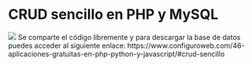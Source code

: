 # CRUD sencillo en PHP y MySQL
<img src="CRUD%20sencillo%20en%20PHP%20y%20MySQL.png">
Se comparte el código libremente y para descargar la base de datos puedes acceder al siguiente enlace:
https://www.configuroweb.com/46-aplicaciones-gratuitas-en-php-python-y-javascript/#crud-sencillo
